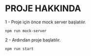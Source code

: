 # PROJE HAKKINDA

1 - Proje için önce mock server başlatılır.

```shell script
npm run mock-server
```

2 - Ardından proje başlatılır.

```shell script
npm run start
```
